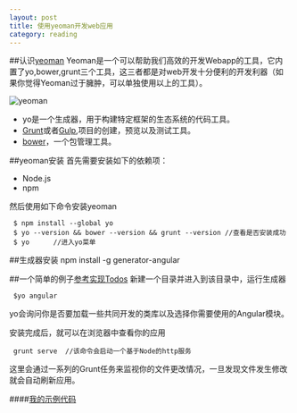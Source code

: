 ```yaml
---
layout: post
title: 使用yeoman开发web应用
category: reading
---
```


##认识[yeoman](http://yeoman.io)
Yeoman是一个可以帮助我们高效的开发Webapp的工具，它内置了yo,bower,grunt三个工具，这三者都是对web开发十分便利的开发利器（如果你觉得Yeoman过于臃肿，可以单独使用以上的工具）。

![yeoman](http://ww3.sinaimg.cn/mw690/7cc829d3gw1ehy6vblvjsj20gj0net9v.jpg)

* yo是一个生成器，用于构建特定框架的生态系统的代码工具。
* [Grunt](http://gruntjs.com/)或者[Gulp](http://gulpjs.com/),项目的创建，预览以及测试工具。
* [bower](http://bower.io/)，一个包管理工具。

##yeoman安装
首先需要安装如下的依赖项：

* Node.js
* npm

然后使用如下命令安装yeoman

     $ npm install --global yo
     $ yo --version && bower --version && grunt --version //查看是否安装成功
     $ yo      //进入yo菜单

##生成器安装
    npm install -g generator-angular

##一个简单的例子[参考实现Todos](http://blog.jobbole.com/65399/#comment-147241)
新建一个目录并进入到该目录中，运行生成器

     $yo angular

yo会询问你是否要加载一些共同开发的类库以及选择你需要使用的Angular模块。

安装完成后，就可以在浏览器中查看你的应用

     grunt serve  //该命令会启动一个基于Node的http服务

这里会通过一系列的Grunt任务来监视你的文件更改情况，一旦发现文件发生修改就会自动刷新应用。

####[我的示例代码](https://github.com/xiaofuzi/yeoman-todos)